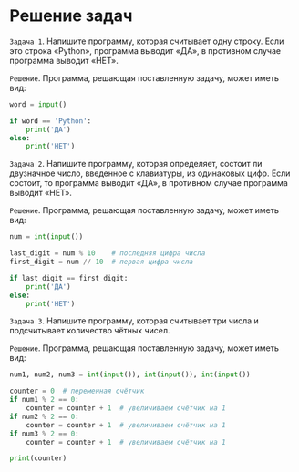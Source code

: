 # Решение задач

`Задача 1`. Напишите программу, которая считывает одну строку. Если это строка «Python», программа выводит «ДА», в
противном случае программа выводит «НЕТ».

`Решение`. Программа, решающая поставленную задачу, может иметь вид:

```python
word = input()

if word == 'Python':
    print('ДА')
else:
    print('НЕТ')
```

`Задача 2`. Напишите программу, которая определяет, состоит ли двузначное число, введенное с клавиатуры, из одинаковых
цифр. Если состоит, то программа выводит «ДА», в противном случае программа выводит «НЕТ».

`Решение`. Программа, решающая поставленную задачу, может иметь вид:
```python
num = int(input())

last_digit = num % 10    # последняя цифра числа
first_digit = num // 10  # первая цифра числа

if last_digit == first_digit:
    print('ДА')
else:
    print('НЕТ')
```
`Задача 3`. Напишите программу, которая считывает три числа и подсчитывает количество чётных чисел.

`Решение`. Программа, решающая поставленную задачу, может иметь вид:
```python
num1, num2, num3 = int(input()), int(input()), int(input())

counter = 0  # переменная счётчик
if num1 % 2 == 0:
    counter = counter + 1  # увеличиваем счётчик на 1
if num2 % 2 == 0:
    counter = counter + 1  # увеличиваем счётчик на 1
if num3 % 2 == 0:
    counter = counter + 1  # увеличиваем счётчик на 1

print(counter)
```